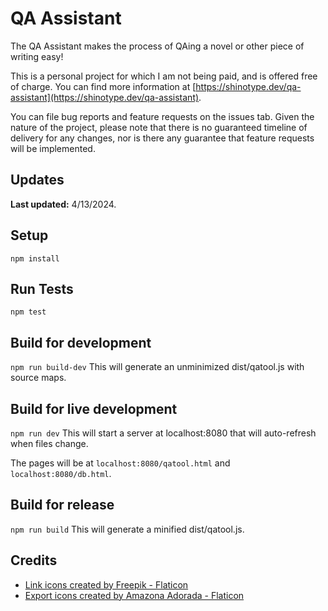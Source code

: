 # QA Assistant

The QA Assistant makes the process of QAing a novel or other piece of writing easy!

This is a personal project for which I am not being paid, and is offered free of charge. You can find more information at [https://shinotype.dev/qa-assistant](https://shinotype.dev/qa-assistant).

You can file bug reports and feature requests on the issues tab. Given the nature of the project, please note that there is no guaranteed timeline of delivery for any changes, nor is there any guarantee that feature requests will be implemented.

## Updates

**Last updated:** 4/13/2024.

## Setup
```npm install```

## Run Tests
```npm test```

## Build for development
```npm run build-dev```
This will generate an unminimized dist/qatool.js with source maps.

## Build for live development
```npm run dev```
This will start a server at localhost:8080 that will auto-refresh when files change.

The pages will be at `localhost:8080/qatool.html` and `localhost:8080/db.html`.

## Build for release
```npm run build```
This will generate a minified dist/qatool.js.

## Credits

* [Link icons created by Freepik - Flaticon](https://www.flaticon.com/free-icons/link)
* [Export icons created by Amazona Adorada - Flaticon](https://www.flaticon.com/free-icons/export)
